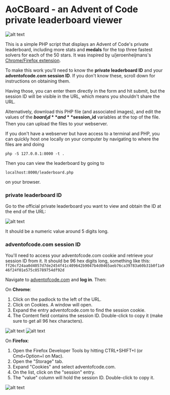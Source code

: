 # AoCBoard - an Advent of Code private leaderboard viewer

![alt text](https://github.com/meithan/AoCBoard/blob/master/screenshot.png "Screenshot")

This is a simple PHP script that displays an Advent of Code's private leaderboard, including more stats and **medals** for the top three fastest solvers for each of the 50 stars. It was inspired by u/jeroenheijmans's [Chrome/Firefox extension](https://www.reddit.com/r/adventofcode/comments/a4mdtp/chromefirefox_extension_with_charts_for_private/).


To make this work you'll need to know the **private leaderboard ID** and your **adventofcode.com session ID**. If you don't know these, scroll down for instructions on obtaining them.

Having those, you can enter them directly in the form and hit submit, but the session ID will be visible in the URL, which means you shouldn't share the URL. 

Alternatively, download this PHP file (and associated images), and edit the values of the **$board_id** and **$session_id** variables at the top of the file. Then you can upload the files to your webserver.

If you don't have a webserver but have access to a terminal and PHP, you can quickly host one locally on your computer by navigating to where the files are and doing

`php -S 127.0.0.1:8000 -t .`

Then you can view the leaderboard by going to

`localhost:8000/leaderboard.php`

on your browser.

### private leaderboard ID ###

Go to the official private leaderboard you want to view and obtain the ID at the end of the URL:

![alt text](https://github.com/meithan/AoCBoard/blob/master/guide_leaderboard_id.png "Leaderboard ID")
   
It should be a numeric value around 5 digits long.

### adventofcode.com session ID ###

You'll need to access your adventofcode.com cookie and retrieve your session ID from it. It should be 96 hex digits long, something like this:
 `ff26cf24aa0d4057d7de2454f41c409642b9047b4d0465aeb76ca39783a60b31b0f1a946f24f01e575c05789754df92d`
 
Navigate to [adventofcode.com](https://adventofcode.com/2018) and **log in**. Then:

On **Chrome**:

1. Click on the padlock to the left of the URL.
2. Click on Cookies. A window will open.
3. Expand the entry adventofcode.com to find the session cookie.
4. The Content field contains the session ID. Double-click to copy it (make sure to get all 96 hex characters).

![alt text](https://github.com/meithan/AoCBoard/blob/master/guide_session_Chrome1.png "Chrome help 1") ![alt text](https://github.com/meithan/AoCBoard/blob/master/guide_session_Chrome2.png "Chrome help 2")

On **Firefox**:

1. Open the Firefox Developer Tools by hitting CTRL+SHIFT+I (or Cmd+Option+I on Mac).
2. Open the "Storage" tab.
3. Expand "Cookies" and select adventofcode.com.
4. On the list, click on the "session" entry.
5. The "value" column will hold the session ID. Double-click to copy it.

![alt text](https://github.com/meithan/AoCBoard/blob/master/guide_session_Firefox.png "Firefox help")
